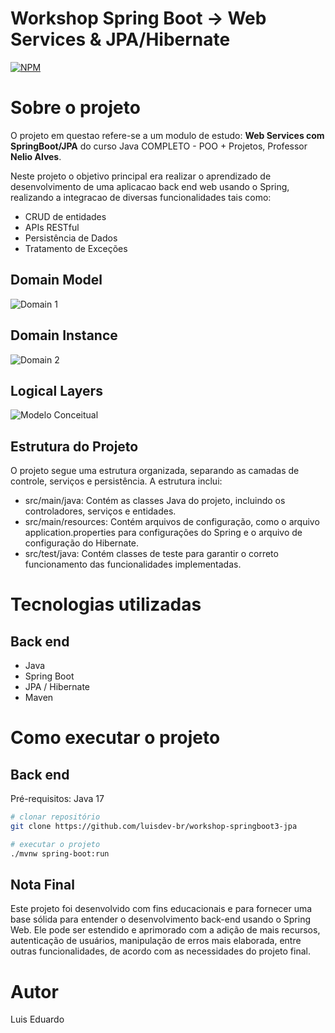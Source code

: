 # Workshop Spring Boot -> Web Services & JPA/Hibernate


[![NPM](https://img.shields.io/npm/l/react)](https://github.com/luisdev-br/workshop-springboot3-jpa/blob/main/LICENSE) 

# Sobre o projeto

O projeto em questao refere-se a um modulo de estudo: **Web Services com SpringBoot/JPA** do curso Java COMPLETO - POO + Projetos, Professor **Nelio Alves**.

Neste projeto o objetivo principal era realizar o aprendizado de desenvolvimento de uma aplicacao back end web usando o Spring, realizando a integracao de diversas funcionalidades tais como:

- CRUD de entidades
- APIs RESTful
- Persistência de Dados
- Tratamento de Exceções

## Domain Model
![Domain 1](https://github.com/luisdev-br/assets/blob/main/image.png) 

## Domain Instance
![Domain 2](https://github.com/luisdev-br/assets/blob/main/domain_instance.png)

## Logical Layers
![Modelo Conceitual](https://github.com/luisdev-br/assets/blob/main/logical_layers.png)

## Estrutura do Projeto
O projeto segue uma estrutura organizada, separando as camadas de controle, serviços e persistência. A estrutura inclui:

- src/main/java: Contém as classes Java do projeto, incluindo os controladores, serviços e entidades.
- src/main/resources: Contém arquivos de configuração, como o arquivo application.properties para configurações do Spring e o arquivo de configuração do Hibernate.
- src/test/java: Contém classes de teste para garantir o correto funcionamento das funcionalidades implementadas.

# Tecnologias utilizadas
## Back end
- Java
- Spring Boot
- JPA / Hibernate
- Maven
# Como executar o projeto

## Back end
Pré-requisitos: Java 17

```bash
# clonar repositório
git clone https://github.com/luisdev-br/workshop-springboot3-jpa

# executar o projeto
./mvnw spring-boot:run
```

## Nota Final

Este projeto foi desenvolvido com fins educacionais e para fornecer uma base sólida para entender o desenvolvimento back-end usando o Spring Web. Ele pode ser estendido e aprimorado com a adição de mais recursos, autenticação de usuários, manipulação de erros mais elaborada, entre outras funcionalidades, de acordo com as necessidades do projeto final.

# Autor

Luis Eduardo
